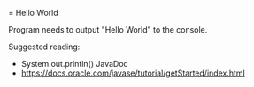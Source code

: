 = Hello World

Program needs to output "Hello World" to the console.

Suggested reading:
* System.out.println() JavaDoc
* https://docs.oracle.com/javase/tutorial/getStarted/index.html
